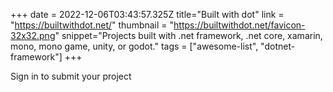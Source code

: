 +++
date = 2022-12-06T03:43:57.325Z
title="Built with dot"
link = "https://builtwithdot.net/"
thumbnail = "https://builtwithdot.net/favicon-32x32.png"
snippet="Projects built with .net framework, .net core, xamarin, mono, mono game, unity, or godot."
tags = ["awesome-list", "dotnet-framework"]
+++

Sign in to submit your project
